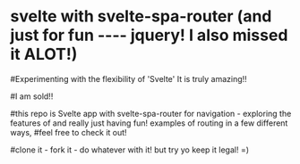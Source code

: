 # svelte with svelte-spa-router (and just for fun ---- jquery! I also missed it ALOT!)

#Experimenting with the flexibility of 'Svelte' It is truly amazing!! 

#I am sold!! 

#this repo is Svelte app with svelte-spa-router for navigation - 
 exploring the features of and really just having fun! 
 examples of routing in a few different ways,
#feel free to check it out! 

#clone it - fork it - do whatever with it! 
      but try yo keep it legal! =)

      
